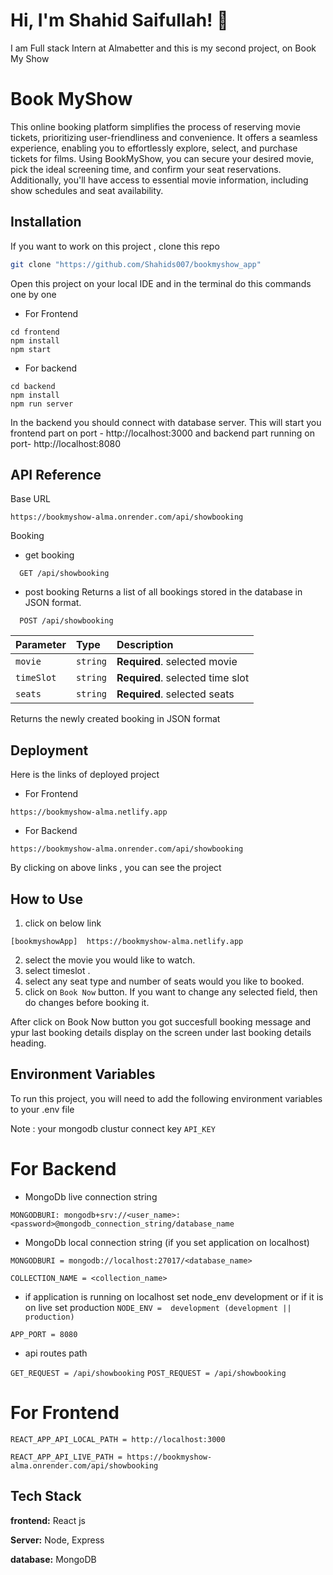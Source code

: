 # Hi, I'm Shahid Saifullah! 👋

I am Full stack Intern at Almabetter and this is my second project, on Book My Show

# Book MyShow

This online booking platform simplifies the process of reserving movie tickets, prioritizing user-friendliness and convenience. It offers a seamless experience, enabling you to effortlessly explore, select, and purchase tickets for films. Using BookMyShow, you can secure your desired movie, pick the ideal screening time, and confirm your seat reservations. Additionally, you'll have access to essential movie information, including show schedules and seat availability.

## Installation

If you want to work on this project , clone this repo

```bash
git clone "https://github.com/Shahids007/bookmyshow_app"

```

Open this project on your local IDE and in the terminal do this commands one by one

- For Frontend

```
cd frontend
npm install
npm start

```

- For backend

```
cd backend
npm install
npm run server
```

In the backend you should connect with database server.
This will start you frontend part on port - http://localhost:3000 and backend part running on port- http://localhost:8080

## API Reference

Base URL

`https://bookmyshow-alma.onrender.com/api/showbooking`

Booking

- get booking

```http
  GET /api/showbooking
```

- post booking
  Returns a list of all bookings stored in the database in JSON format.

```http
  POST /api/showbooking
```

| Parameter  | Type     | Description                      |
| :--------- | :------- | :------------------------------- |
| `movie`    | `string` | **Required**. selected movie     |
| `timeSlot` | `string` | **Required**. selected time slot |
| `seats`    | `string` | **Required**. selected seats     |

Returns the newly created booking in JSON format

## Deployment

Here is the links of deployed project

- For Frontend

`https://bookmyshow-alma.netlify.app`

- For Backend

`https://bookmyshow-alma.onrender.com/api/showbooking`

By clicking on above links , you can see the project

## How to Use

1. click on below link

```https
[bookmyshowApp]  https://bookmyshow-alma.netlify.app

```

2. select the movie you would like to watch.
3. select timeslot .
4. select any seat type and number of seats would you like to booked.
5. click on `Book Now` button. If you want to change any selected field, then do changes before booking it.

After click on Book Now button you got succesfull booking message and ypur last booking details display on the screen under last booking details heading.

## Environment Variables

To run this project, you will need to add the following environment variables to your .env file

Note : your mongodb clustur connect key
`API_KEY`

# For Backend

- MongoDb live connection string

`MONGODBURI: mongodb+srv://<user_name>:<password>@mongodb_connection_string/database_name`

- MongoDb local connection string (if you set application on localhost)

`MONGODBURI = mongodb://localhost:27017/<database_name> `

`COLLECTION_NAME = <collection_name>`

- if application is running on localhost set node_env development
  or if it is on live set production
  `NODE_ENV =  development (development || production)`

`APP_PORT = 8080 `

- api routes path

`GET_REQUEST = /api/showbooking`
`POST_REQUEST = /api/showbooking`

# For Frontend

`REACT_APP_API_LOCAL_PATH = http://localhost:3000`

`REACT_APP_API_LIVE_PATH = https://bookmyshow-alma.onrender.com/api/showbooking`

## Tech Stack

**frontend:** React js

**Server:** Node, Express

**database:** MongoDB
